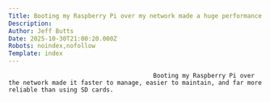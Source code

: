 ```yaml
---
Title: Booting my Raspberry Pi over my network made a huge performance difference
Description: 
Author: Jeff Butts
Date: 2025-10-30T21:00:20.000Z
Robots: noindex,nofollow
Template: index
---
```


                                            Booting my Raspberry Pi over the network made it faster to manage, easier to maintain, and far more reliable than using SD cards.
                                        